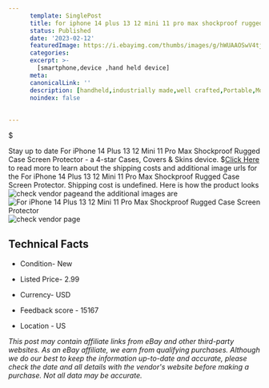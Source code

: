 ```yaml
---
      template: SinglePost
      title: for iphone 14 plus 13 12 mini 11 pro max shockproof rugged case screen protector
      status: Published
      date: '2023-02-12'
      featuredImage: https://i.ebayimg.com/thumbs/images/g/hWUAAOSwV4tj4ifF/s-l225.jpg
      categories: 
      excerpt: >-
        [smartphone,device ,hand held device]
      meta:
      canonicalLink: ''
      description: [handheld,industrially made,well crafted,Portable,Mobile,Compact,Convenient,Lightweight,Maneuverable,Man-portable,Miniature,Carriable,Hand-held,Light,Holdable,Transportable,Mobile device,Pocket-sized,On-the-go,Wireless,Cordless,Compact size,Convenient size, smartphone,device ,hand held device]
      noindex: false
      
        
---
```

$

Stay up to date For iPhone 14 Plus 13 12 Mini 11 Pro Max Shockproof Rugged Case Screen Protector - a 4-star Cases, Covers & Skins device.
$[Click Here](https://www.ebay.com/itm/185767435854?hash=item2b409a1e4e%3Ag%3AhWUAAOSwV4tj4ifF&mkevt=1&mkcid=1&mkrid=711-53200-19255-0&campid=%253CePNCampaignId%253E&customid=%253CreferenceId%253E&toolid=10049) to read more to learn about the shipping costs and additional image urls for the For iPhone 14 Plus 13 12 Mini 11 Pro Max Shockproof Rugged Case Screen Protector. Shipping cost is undefined. Here is how the product looks ![check vendor page](https://i.ebayimg.com/thumbs/images/g/hWUAAOSwV4tj4ifF/s-l225.jpg)and the additional images are![For iPhone 14 Plus 13 12 Mini 11 Pro Max Shockproof Rugged Case Screen Protector](https://i.ebayimg.com/images/g/hWUAAOSwV4tj4ifF/s-l1200.jpg)![check vendor page](https://origin-galleryplus.ebayimg.com/ws/web/185767435854_2_0_1/225x225.jpg,https://origin-galleryplus.ebayimg.com/ws/web/185767435854_3_0_1/225x225.jpg,https://origin-galleryplus.ebayimg.com/ws/web/185767435854_4_0_1/225x225.jpg,https://origin-galleryplus.ebayimg.com/ws/web/185767435854_5_0_1/225x225.jpg,https://origin-galleryplus.ebayimg.com/ws/web/185767435854_6_0_1/225x225.jpg,https://origin-galleryplus.ebayimg.com/ws/web/185767435854_7_0_1/225x225.jpg,https://origin-galleryplus.ebayimg.com/ws/web/185767435854_8_0_1/225x225.jpg,https://origin-galleryplus.ebayimg.com/ws/web/185767435854_9_0_1/225x225.jpg,https://origin-galleryplus.ebayimg.com/ws/web/185767435854_10_0_1/225x225.jpg,https://origin-galleryplus.ebayimg.com/ws/web/185767435854_11_0_1/225x225.jpg,https://origin-galleryplus.ebayimg.com/ws/web/185767435854_12_0_1/225x225.jpg)



 ## Technical Facts 



     
      

 - Condition- New 


      

 - Listed Price- 2.99 


      

 - Currency- USD 


      

 - Feedback score - 15167 


      

 - Location - US 


      
      

 *_This post may contain affiliate links from eBay and other third-party websites. As an eBay affiliate, we earn from qualifying purchases. Although we do our best to keep the information up-to-date and accurate, please check the date and all details with the vendor's website before making a purchase. Not all data may be accurate._*






